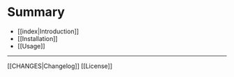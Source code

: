 # Summary

- [[index|Introduction]]
- [[Installation]]
- [[Usage]]

---

[[CHANGES|Changelog]]
[[License]]
